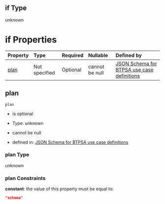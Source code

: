 ## if Type

unknown

# if Properties

| Property      | Type          | Required | Nullable       | Defined by                                                                                                                                                                                                                                  |
| :------------ | :------------ | :------- | :------------- | :------------------------------------------------------------------------------------------------------------------------------------------------------------------------------------------------------------------------------------------ |
| [plan](#plan) | Not specified | Optional | cannot be null | [JSON Schema for BTPSA use case definitions](btpsa-usecase-properties-services-items-allof-1-then-allof-39-then-allof-2-if-properties-plan.md "undefined#/properties/services/items/allOf/1/then/allOf/39/then/allOf/2/if/properties/plan") |

## plan



`plan`

*   is optional

*   Type: unknown

*   cannot be null

*   defined in: [JSON Schema for BTPSA use case definitions](btpsa-usecase-properties-services-items-allof-1-then-allof-39-then-allof-2-if-properties-plan.md "undefined#/properties/services/items/allOf/1/then/allOf/39/then/allOf/2/if/properties/plan")

### plan Type

unknown

### plan Constraints

**constant**: the value of this property must be equal to:

```json
"schema"
```
